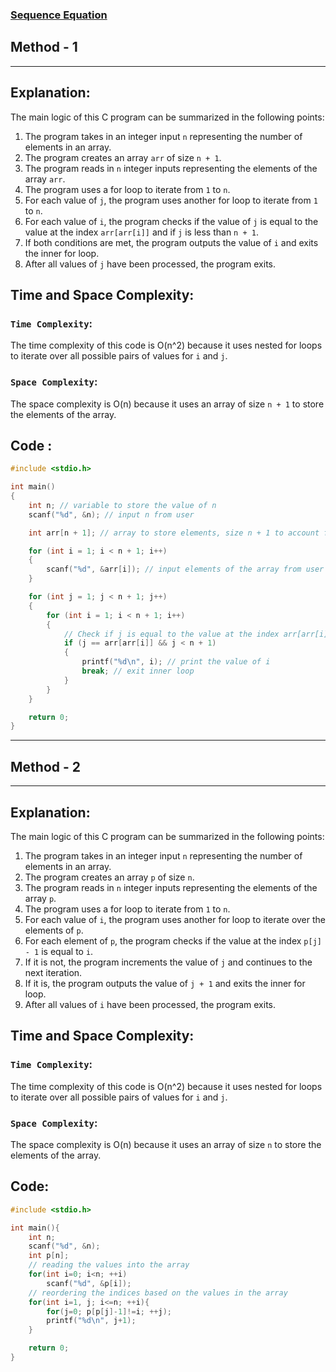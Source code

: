 ### [Sequence Equation](https://www.hackerrank.com/challenges/permutation-equation/problem?h_r=profile)

## Method - 1

<hr>

## Explanation:
The main logic of this C program can be summarized in the following points:
1. The program takes in an integer input `n` representing the number of elements in an array.
2. The program creates an array `arr` of size `n + 1`.
3. The program reads in `n` integer inputs representing the elements of the array `arr`.
4. The program uses a for loop to iterate from `1` to `n`.
5. For each value of `j`, the program uses another for loop to iterate from `1` to `n`.
6. For each value of `i`, the program checks if the value of `j` is equal to the value at the index `arr[arr[i]]` and if `j` is less than `n + 1`.
7. If both conditions are met, the program outputs the value of `i` and exits the inner for loop.
8. After all values of `j` have been processed, the program exits. 

## Time and Space Complexity:
### `Time Complexity`:
The time complexity of this code is O(n^2) because it uses nested for loops to iterate over all possible pairs of values for `i` and `j`.

### `Space Complexity`:
The space complexity is O(n) because it uses an array of size `n + 1` to store the elements of the array.

## Code :
```c
#include <stdio.h>

int main()
{
    int n; // variable to store the value of n
    scanf("%d", &n); // input n from user

    int arr[n + 1]; // array to store elements, size n + 1 to account for 1-based indexing

    for (int i = 1; i < n + 1; i++)
    {
        scanf("%d", &arr[i]); // input elements of the array from user
    }

    for (int j = 1; j < n + 1; j++)
    {
        for (int i = 1; i < n + 1; i++)
        {
            // Check if j is equal to the value at the index arr[arr[i]], and j is less than n + 1
            if (j == arr[arr[i]] && j < n + 1)
            {
                printf("%d\n", i); // print the value of i
                break; // exit inner loop
            }
        }
    }

    return 0;
}
```
<hr>

## Method - 2

<hr>

## Explanation: 
The main logic of this C program can be summarized in the following points:
1. The program takes in an integer input `n` representing the number of elements in an array.
2. The program creates an array `p` of size `n`.
3. The program reads in `n` integer inputs representing the elements of the array `p`.
4. The program uses a for loop to iterate from `1` to `n`.
5. For each value of `i`, the program uses another for loop to iterate over the elements of `p`.
6. For each element of `p`, the program checks if the value at the index `p[j] - 1` is equal to `i`.
7. If it is not, the program increments the value of `j` and continues to the next iteration.
8. If it is, the program outputs the value of `j + 1` and exits the inner for loop.
9. After all values of `i` have been processed, the program exits.

## Time and Space Complexity:
### `Time Complexity`:
The time complexity of this code is O(n^2) because it uses nested for loops to iterate over all possible pairs of values for `i` and `j`.

### `Space Complexity`:
The space complexity is O(n) because it uses an array of size `n` to store the elements of the array.

## Code:
```c
#include <stdio.h>

int main(){
    int n;
    scanf("%d", &n);
    int p[n];
    // reading the values into the array
    for(int i=0; i<n; ++i)
        scanf("%d", &p[i]);
    // reordering the indices based on the values in the array
    for(int i=1, j; i<=n; ++i){
        for(j=0; p[p[j]-1]!=i; ++j);
        printf("%d\n", j+1);
    }

    return 0;
}
```

